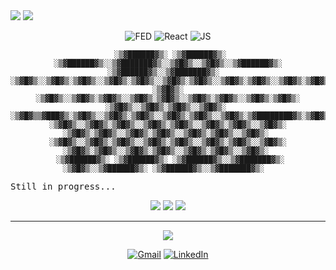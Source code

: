 <picture>
  <source
    srcset="https://readme-typing-svg.demolab.com?font=Parkinsans&size=100&duration=1000&pause=1000&color=000000&center=true&vCenter=true&repeat=false&width=1000&height=110&lines=Jonathan+Reyes)](https://git.io/typing-svg"
    media="(prefers-color-scheme: light), (prefers-color-scheme: no-preference)"
  />
  <source
    srcset="https://readme-typing-svg.demolab.com?font=Parkinsans&size=100&duration=1000&pause=1000&color=FFFFFF&center=true&vCenter=true&repeat=false&width=1000&height=110&lines=Jonathan+Reyes"
    media="(prefers-color-scheme: dark)"
  />
    <img src="https://readme-typing-svg.demolab.com?font=Parkinsans&size=100&duration=1000&pause=1000&color=FFFFFF&center=true&vCenter=true&repeat=false&width=1000&height=110&lines=Jonathan+Reyes" />
</picture>

<picture>
  <source
    srcset="https://readme-typing-svg.demolab.com?font=Pixelify+Sans&size=70&duration=3000&pause=300&color=000000&center=true&vCenter=true&multiline=true&repeat=false&width=1000&height=100&lines=<+Front+end+developer+/>"
    media="(prefers-color-scheme: light), (prefers-color-scheme: no-preference)"
  />
  <source
    srcset="https://readme-typing-svg.demolab.com?font=Pixelify+Sans&size=70&duration=3000&pause=300&color=F7F7F7&center=true&vCenter=true&multiline=true&repeat=false&width=1000&height=100&lines=<+Front+end+developer+/>"
    media="(prefers-color-scheme: dark)"
  />
    <img src="https://readme-typing-svg.demolab.com?font=Pixelify+Sans&size=70&duration=3000&pause=300&color=F7F7F7&center=true&vCenter=true&multiline=true&repeat=false&width=1000&height=100&lines=<+Front+end+developer+/>" />
</picture>

<div align='center'>

![FED](https://img.shields.io/badge/Front%20end%20developer%20(⌐■ᴗ■)-ff0d51?style=flat)
![React](https://img.shields.io/badge/React-61DAFB?style=flat&logo=react&logoColor=black)
![JS](https://img.shields.io/badge/JavaScript-F7DF1E?style=flat&logo=javascript&logoColor=black)

</div>

<div align='center'>

```
 ░▒▓██████▓▒░ ░▒▓██████▓▒░ ░▒▓██████▓▒░░▒▓███████▓▒░░▒▓█▓▒░░▒▓█▓▒░░▒▓██████▓▒░ ░▒▓██████▓▒░░▒▓███████▓▒░  
░▒▓█▓▒░░▒▓█▓▒░▒▓█▓▒░░▒▓█▓▒░▒▓█▓▒░░▒▓█▓▒░▒▓█▓▒░░▒▓█▓▒░▒▓█▓▒░░▒▓█▓▒░▒▓█▓▒░░▒▓█▓▒░▒▓█▓▒░░▒▓█▓▒░▒▓█▓▒░░▒▓█▓▒░ 
░▒▓█▓▒░      ░▒▓█▓▒░░▒▓█▓▒░▒▓█▓▒░░▒▓█▓▒░▒▓█▓▒░░▒▓█▓▒░▒▓█▓▒░░▒▓█▓▒░▒▓█▓▒░      ░▒▓█▓▒░░▒▓█▓▒░▒▓█▓▒░░▒▓█▓▒░ 
░▒▓█▓▒▒▓███▓▒░▒▓█▓▒░░▒▓█▓▒░▒▓█▓▒░░▒▓█▓▒░▒▓█▓▒░░▒▓█▓▒░▒▓████████▓▒░▒▓█▓▒▒▓███▓▒░▒▓█▓▒░░▒▓█▓▒░▒▓█▓▒░░▒▓█▓▒░ 
░▒▓█▓▒░░▒▓█▓▒░▒▓█▓▒░░▒▓█▓▒░▒▓█▓▒░░▒▓█▓▒░▒▓█▓▒░░▒▓█▓▒░      ░▒▓█▓▒░▒▓█▓▒░░▒▓█▓▒░▒▓█▓▒░░▒▓█▓▒░▒▓█▓▒░░▒▓█▓▒░ 
░▒▓█▓▒░░▒▓█▓▒░▒▓█▓▒░░▒▓█▓▒░▒▓█▓▒░░▒▓█▓▒░▒▓█▓▒░░▒▓█▓▒░      ░▒▓█▓▒░▒▓█▓▒░░▒▓█▓▒░▒▓█▓▒░░▒▓█▓▒░▒▓█▓▒░░▒▓█▓▒░ 
 ░▒▓██████▓▒░ ░▒▓██████▓▒░ ░▒▓██████▓▒░░▒▓███████▓▒░       ░▒▓█▓▒░░▒▓██████▓▒░ ░▒▓██████▓▒░░▒▓███████▓▒░  
```

</div>


<pre>
Still in progress...
</pre>


<!-- Theme responsive stats -->
<div align='center' >

<!-- GitHub Streak -->
<picture>
  <source
    srcset="https://streak-stats.demolab.com?user=JonyR3G0&border_radius=20&background=00000000&border=3c434c&locale=en&ring=ff0d51&fire=ff0d51&currStreakNum=8a939b&sideNums=8a939b&currStreakLabel=8a939b&sideLabels=8a939b&dates=8a939b&excludeDaysLabel=8a939b"
    media="(prefers-color-scheme: dark)"
  />
  <source
    srcset="https://streak-stats.demolab.com?user=JonyR3G0&border_radius=20&background=00000000&border=ff0d51&locale=en&ring=ff0d51&fire=ff0d51&currStreakNum=8a939b&sideNums=8a939b&currStreakLabel=000000&sideLabels=000000&dates=8a939b&excludeDaysLabel=8a939b"
    media="(prefers-color-scheme: light), (prefers-color-scheme: no-preference)"
  />
  <img src="https://streak-stats.demolab.com?user=JonyR3G0&border_radius=20" />
</picture>

<!-- Main stats -->
<picture>
  <source
    srcset="https://github-readme-stats.vercel.app/api?username=JonyR3G0&show_icons=true&show=prs_merged_percentage&title_color=ffffff&text_color=8a939b&bg_color=00000000&border_color=3c434c&icon_color=3f88e5&locale=en&ring_color=50c35c&border_radius=20"
    media="(prefers-color-scheme: dark)"
  />
  <source
    srcset="https://github-readme-stats.vercel.app/api?username=JonyR3G0&show_icons=true&show=prs_merged_percentage&title_color=000000&text_color=8a939b&bg_color=00000000&border_color=`d2dbe3&icon_color=3f88e5&locale=en&ring_color=337b49&border_radius=20"
    media="(prefers-color-scheme: light), (prefers-color-scheme: no-preference)"
  />
  <img src="https://github-readme-stats.vercel.app/api?username=JonyR3G0&show_icons=true" />
</picture>

<!-- Top lang. -->
<picture>
  <source
    srcset="https://github-readme-stats.vercel.app/api/top-langs/?username=JonyR3G0&layout=donut&title_color=000000&text_color=8a939b&bg_color=00000000&border_color=d2dbe3c&locale=en&ring_color=337b49&border_radius=20"
    media="(prefers-color-scheme: light), (prefers-color-scheme: no-preference)"
  />
  <source
    srcset="https://github-readme-stats.vercel.app/api/top-langs/?username=JonyR3G0&layout=donut&title_color=FFFFFF&text_color=8a939b&bg_color=00000000&border_color=3c434c&locale=en&border_radius=20"
    media="(prefers-color-scheme: dark)"
  />
    <img src="https://github-readme-stats.vercel.app/api/top-langs/?username=JonyR3G0&layout=donut" />
</picture>
<div>

***
<div align='center'>

<picture>
  <source
    srcset="https://readme-typing-svg.demolab.com?font=Pixelify+Sans&size=50&duration=3000&pause=300&color=000000&center=true&vCenter=true&multiline=true&repeat=false&width=1000&height=100&lines=%E2%96%BD+Socials+%E2%96%BD"
    media="(prefers-color-scheme: light), (prefers-color-scheme: no-preference)"
  />
  <source
    srcset="https://readme-typing-svg.demolab.com?font=Pixelify+Sans&size=50&duration=3000&pause=300&color=F7F7F7&center=true&vCenter=true&multiline=true&repeat=false&width=1000&height=100&lines=%E2%96%BD+Socials+%E2%96%BD"
    media="(prefers-color-scheme: dark)"
  />
    <img src="https://readme-typing-svg.demolab.com?font=Pixelify+Sans&size=50&duration=3000&pause=300&color=F7F7F7&center=true&vCenter=true&multiline=true&repeat=false&width=1000&height=100&lines=%E2%96%BD+Socials+%E2%96%BD" />
</picture>

[![Gmail](https://img.shields.io/badge/Gmail-D14836?style=for-the-badge&logo=gmail&logoColor=white)](mailto:jonh.reyes.go@gmail.com)
[![LinkedIn](https://img.shields.io/badge/LinkedIn-0077B5?style=for-the-badge&logo=linkedin&logoColor=white)](https://www.linkedin.com/in/jonathan-reyes-789377305)

</div>


